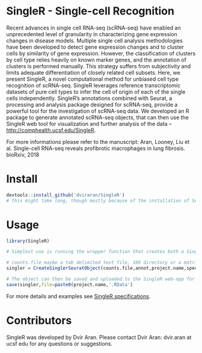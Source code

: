 # SingleR - Single-cell Recognition

Recent advances in single cell RNA-seq (scRNA-seq) have enabled an unprecedented level of granularity in characterizing gene expression changes in disease models. Multiple single cell analysis methodologies have been developed to detect gene expression changes and to cluster cells by similarity of gene expression. However, the classification of clusters by cell type relies heavily on known marker genes, and the annotation of clusters is performed manually. This strategy suffers from subjectivity and limits adequate differentiation of closely related cell subsets. Here, we present SingleR, a novel computational method for unbiased cell type recognition of scRNA-seq. SingleR leverages reference transcriptomic datasets of pure cell types to infer the cell of origin of each of the single cells independently. SingleR’s annotations combined with Seurat, a processing and analysis package designed for scRNA-seq, provide a powerful tool for the investigation of scRNA-seq data. We developed an R package to generate annotated scRNA-seq objects, that can then use the SingleR web tool for visualization and further analysis of the data – <http://comphealth.ucsf.edu/SingleR>.

For more informations please refer to the manuscript: Aran, Looney, Liu et al. Single-cell RNA-seq reveals profibrotic macrophages in lung fibrosis. bioRxiv, 2018

# Install

```R
devtools::install_github('dviraran/SingleR')
# this might take long, though mostly because of the installation of Seurat.
```

# Usage

```R
library(SingleR)

# Simplest use is running the wrapper function that creates both a SingleR and Seurat object:

# counts.file maybe a tab delimited text file, 10X directory or a matrix. annot is a tab delimited text file or a data.frame with the original identities. normalize.gene.length should be true if the data comes from a full-length platform. min.genes, min.cells, npca and regress.out are passed to Seurat to create a Seurat object object (default values are min.genes=500, min.cells=2, npca=10, regress.out='nUMI').
singler = CreateSinglerSeuratObject(counts.file,annot,project.name,species,citation,normalize.gene.length,min.genes,regress.out,npca,technology)

# The object can then be saved and uploaded to the SingleR web-app for further analysis and visualization or using functions available in the SingleR package (see vignette).
save(singler,file=paste0(project.name,'.RData')
```

For more details and examples see [SingleR specifications](http://comphealth.ucsf.edu/sample-apps/SingleR/SingleR_specifications.html).

# Contributors

SingleR was developed by Dvir Aran. Please contact Dvir Aran: dvir.aran at ucsf edu for any questions or suggestions.

